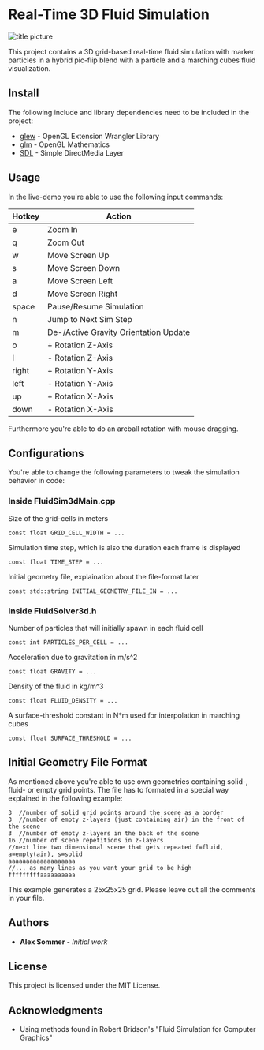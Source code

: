 # Real-Time 3D Fluid Simulation

![title picture](https://raw.githubusercontent.com/a1ex90/Fluids3D/master/pictures/title.png)

This project contains a 3D grid-based real-time fluid simulation with marker particles in a hybrid pic-flip blend with a particle and a marching cubes fluid visualization.

## Install

The following include and library dependencies need to be included in the project:

* [glew](http://glew.sourceforge.net/) - OpenGL Extension Wrangler Library
* [glm](https://maven.apache.org/) - OpenGL Mathematics
* [SDL](https://www.libsdl.org/) - Simple DirectMedia Layer

## Usage

In the live-demo you're able to use the following input commands:

| Hotkey | Action                    |
| ------ | ------------------------- |
| e      | Zoom In                   |
| q      | Zoom Out                  |
| w      | Move Screen Up            |
| s      | Move Screen Down          |
| a      | Move Screen Left          |
| d      | Move Screen Right         |
| space  | Pause/Resume Simulation   |
| n      | Jump to Next Sim Step     |
| m      | De-/Active Gravity Orientation Update |
| o      | + Rotation Z-Axis         |
| l      | - Rotation Z-Axis         |
| right  | + Rotation Y-Axis         |
| left   | - Rotation Y-Axis         |
| up     | + Rotation X-Axis         |
| down   | - Rotation X-Axis         |

Furthermore you're able to do an arcball rotation with mouse dragging.

## Configurations

You're able to change the following parameters to tweak the simulation behavior in code:

### Inside FluidSim3dMain.cpp

Size of the grid-cells in meters

```
const float GRID_CELL_WIDTH = ...
```

Simulation time step, which is also the duration each frame is displayed

```
const float TIME_STEP = ...
```

Initial geometry file, explaination about the file-format later

```
const std::string INITIAL_GEOMETRY_FILE_IN = ...
```

### Inside FluidSolver3d.h

Number of particles that will initially spawn in each fluid cell 

```
const int PARTICLES_PER_CELL = ...
```

Acceleration due to gravitation in m/s^2

```
const float GRAVITY = ...
```

Density of the fluid in kg/m^3

```
const float FLUID_DENSITY = ...
```

A surface-threshold constant in N*m used for interpolation in marching cubes

```
const float SURFACE_THRESHOLD = ...
```

## Initial Geometry File Format

As mentioned above you're able to use own geometries containing solid-, fluid- or empty grid points. The file has to formated in a special way explained in the following example:

```
3  //number of solid grid points around the scene as a border
3  //number of empty z-layers (just containing air) in the front of the scene
3  //number of empty z-layers in the back of the scene
16 //number of scene repetitions in z-layers
//next line two dimensional scene that gets repeated f=fluid, a=empty(air), s=solid
aaaaaaaaaaaaaaaaaaa
//... as many lines as you want your grid to be high
fffffffffaaaaaaaaaa 
```

This example generates a 25x25x25 grid. Please leave out all the comments in your file.

## Authors

* **Alex Sommer** - *Initial work*

## License

This project is licensed under the MIT License.

## Acknowledgments

* Using methods found in Robert Bridson's "Fluid Simulation for Computer Graphics"

